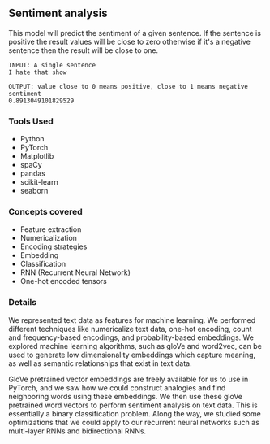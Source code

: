 ## Sentiment analysis

This model will predict the sentiment of a given sentence. If the sentence is positive the result values will be close to zero otherwise if it's a negative sentence then the result will be close to one.

```
INPUT: A single sentence
I hate that show

OUTPUT: value close to 0 means positive, close to 1 means negative sentiment
0.8913049101829529
```

### Tools Used

- Python
- PyTorch
- Matplotlib
- spaCy
- pandas
- scikit-learn
- seaborn

### Concepts covered

- Feature extraction
- Numericalization
- Encoding strategies
- Embedding
- Classification
- RNN (Recurrent Neural Network)
- One-hot encoded tensors

### Details

We represented text data as features for machine learning. We performed different techniques like numericalize text data, one-hot encoding, count and frequency-based encodings, and probability-based embeddings. We explored machine learning algorithms, such as gloVe and word2vec, can be used to generate low dimensionality embeddings which capture meaning, as well as semantic relationships that exist in text data.

GloVe pretrained vector embeddings are freely available for us to use in PyTorch, and we saw how we could construct analogies and find neighboring words using these embeddings. We then use these gloVe pretrained word vectors to perform sentiment analysis on text data. This is essentially a binary classification problem. Along the way, we studied some optimizations that we could apply to our recurrent neural networks such as multi-layer RNNs and bidirectional RNNs.
